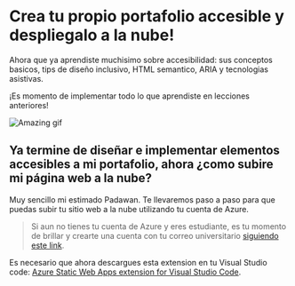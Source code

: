 # Crea tu propio portafolio accesible y despliegalo a la nube!

Ahora que ya aprendiste muchisimo sobre accesibilidad: sus conceptos basicos, tips de diseño inclusivo, HTML semantico, ARIA y tecnologias asistivas. 

¡Es momento de implementar todo lo que aprendiste en lecciones anteriores!

![Amazing gif]()

## Ya termine de diseñar e implementar elementos accesibles a mi portafolio, ahora ¿como subire mi página web a la nube?

Muy sencillo mi estimado Padawan. Te llevaremos paso a paso para que puedas subir tu sitio web a la nube utilizando tu cuenta de Azure. 

> Si aun no tienes tu cuenta de Azure y eres estudiante, es tu momento de brillar y crearte una cuenta con tu correo universitario [siguiendo este link](https://azure.microsoft.com/es-mx/free/students/).

Es necesario que ahora descargues esta extension en tu Visual Studio code: [Azure Static Web Apps extension for Visual Studio Code]().